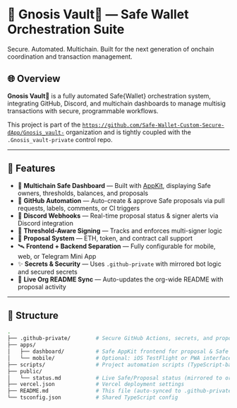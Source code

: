 # 🔐 Gnosis Vault🔐 — Safe Wallet Orchestration Suite

Secure. Automated. Multichain. Built for the next generation of onchain coordination and transaction management.

## 🌐 Overview

**Gnosis Vault🔐** is a fully automated Safe{Wallet} orchestration system, integrating GitHub, Discord, and multichain dashboards to manage multisig transactions with secure, programmable workflows.

This project is part of the [`https://github.com/Safe-Wallet-Custom-Secure-dApp/Gnosis_vault-`](https://github.com/Safe-Wallet-Custom-Secure-dApp) organization and is tightly coupled with the `.Gnosis_vault-private` control repo.

---

## 🚀 Features

- 🧠 **Multichain Safe Dashboard** — Built with [AppKit](https://github.com/reown-appkit), displaying Safe owners, thresholds, balances, and proposals
- 🤖 **GitHub Automation** — Auto-create & approve Safe proposals via pull requests, labels, comments, or CI triggers
- 📡 **Discord Webhooks** — Real-time proposal status & signer alerts via Discord integration
- 🔐 **Threshold-Aware Signing** — Tracks and enforces multi-signer logic
- 💬 **Proposal System** — ETH, token, and contract call support
- 🛰️ **Frontend + Backend Separation** — Fully configurable for mobile, web, or Telegram Mini App
- ✨ **Secrets & Security** — Uses `.github-private` with mirrored bot logic and secured secrets
- 📝 **Live Org README Sync** — Auto-updates the org-wide README with proposal activity

---

## 📁 Structure

```bash
.
├── .github-private/        # Secure GitHub Actions, secrets, and proposal bots
├── apps/
│   ├── dashboard/          # Safe AppKit frontend for proposal & Safe management
│   └── mobile/             # Optional: iOS TestFlight or PWA interface
├── scripts/                # Project automation scripts (TypeScript-based)
├── public/
│   └── status.md           # Live Safe/Proposal status (mirrored to org README)
├── vercel.json             # Vercel deployment settings
├── README.md               # This file (auto-synced to .github-private)
└── tsconfig.json           # Shared TypeScript config
